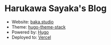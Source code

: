 # Harukawa Sayaka's Blog

- Website: [baka.studio](https://baka.studio)
- Theme: [hugo-theme-stack](https://github.com/CaiJimmy/hugo-theme-stack)
- Powered by: [Hugo](https://gohugo.io/)
- Deployed to: [Vercel](https://vercel.com/)
